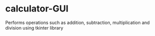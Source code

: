 # calculator-GUI
Performs operations such as addition, subtraction, multiplication and division using tkinter library

